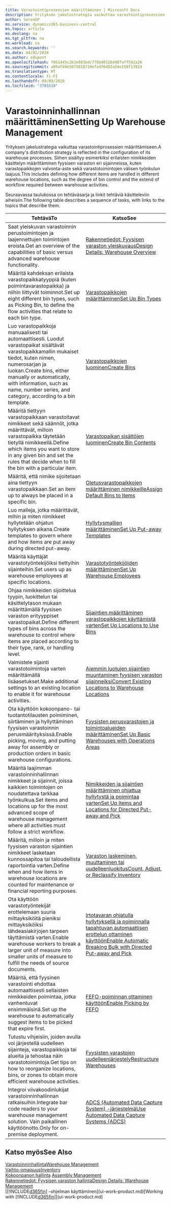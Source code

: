 ```yaml
---
title: Varastointiprosessien määrittäminen | Microsoft Docs
description: Yrityksen jakelustrategia vaikuttaa varastointiprosessien määrittämiseen. Siihen sisältyy esimerkiksi erilaisten nimikkeiden käsittelyn määrittäminen fyysisen varaston eri sijainneissa, kuten varastopaikkojen valvonta-aste sekä varastotoimintojen välisen työnkulun laajuus.
author: SorenGP
ms.service: dynamics365-business-central
ms.topic: article
ms.devlang: na
ms.tgt_pltfrm: na
ms.workload: na
ms.search.keywords: ''
ms.date: 04/01/2020
ms.author: edupont
ms.openlocfilehash: f061445c2b3e883bdc776bd0526d487aff592a26
ms.sourcegitcommit: a80afd4e5075018716efad76d82a54e158f1392d
ms.translationtype: HT
ms.contentlocale: fi-FI
ms.lasthandoff: 09/09/2020
ms.locfileid: "3785519"
---
```

# <a name="setting-up-warehouse-management"></a><span data-ttu-id="af2c5-104">Varastoinninhallinnan määrittäminen</span><span class="sxs-lookup"><span data-stu-id="af2c5-104">Setting Up Warehouse Management</span></span>
<span data-ttu-id="af2c5-105">Yrityksen jakelustrategia vaikuttaa varastointiprosessien määrittämiseen.</span><span class="sxs-lookup"><span data-stu-id="af2c5-105">A company's distribution strategy is reflected in the configuration of its warehouse processes.</span></span> <span data-ttu-id="af2c5-106">Siihen sisältyy esimerkiksi erilaisten nimikkeiden käsittelyn määrittäminen fyysisen varaston eri sijainneissa, kuten varastopaikkojen valvonta-aste sekä varastotoimintojen välisen työnkulun laajuus.</span><span class="sxs-lookup"><span data-stu-id="af2c5-106">This includes defining how different items are handled in different warehouse locations, such as the degree of bin control and the extend of workflow required between warehouse activities.</span></span>  

 <span data-ttu-id="af2c5-107">Seuraavassa taulukossa on tehtäväsarja ja linkit tehtäviä käsitteleviin aiheisiin.</span><span class="sxs-lookup"><span data-stu-id="af2c5-107">The following table describes a sequence of tasks, with links to the topics that describe them.</span></span>   

|<span data-ttu-id="af2c5-108">**Tehtävä**</span><span class="sxs-lookup"><span data-stu-id="af2c5-108">**To**</span></span>|<span data-ttu-id="af2c5-109">**Katso**</span><span class="sxs-lookup"><span data-stu-id="af2c5-109">**See**</span></span>|  
|------------|-------------|  
|<span data-ttu-id="af2c5-110">Saat yleiskuvan varastoinnin perustoimintojen ja laajennettujen toimintojen eroista.</span><span class="sxs-lookup"><span data-stu-id="af2c5-110">Get an overview of the capabilities of basic versus advanced warehouse functionality.</span></span>|[<span data-ttu-id="af2c5-111">Rakennetiedot: Fyysisen varaston yleiskuvaus</span><span class="sxs-lookup"><span data-stu-id="af2c5-111">Design Details: Warehouse Overview</span></span>](design-details-warehouse-overview.md)|  
|<span data-ttu-id="af2c5-112">Määritä kahdeksan erilaista varastopaikkatyyppiä (kuten poimintavarastopaikka) ja niihin liittyvät toiminnot.</span><span class="sxs-lookup"><span data-stu-id="af2c5-112">Set up eight different bin types, such as Picking Bin, to define the flow activities that relate to each bin type.</span></span>|[<span data-ttu-id="af2c5-113">Varastopaikkojen määrittäminen</span><span class="sxs-lookup"><span data-stu-id="af2c5-113">Set Up Bin Types</span></span>](warehouse-how-to-set-up-bin-types.md)|  
|<span data-ttu-id="af2c5-114">Luo varastopaikkoja manuaalisesti tai automaattisesti. Luodut varastopaikat sisältävät varastopaikkamallin mukaiset tiedot, kuten nimen, numerosarjan ja luokan.</span><span class="sxs-lookup"><span data-stu-id="af2c5-114">Create bins, either manually or automatically, with information, such as name, number series, and category, according to a bin template.</span></span>|[<span data-ttu-id="af2c5-115">Varastopaikkojen luominen</span><span class="sxs-lookup"><span data-stu-id="af2c5-115">Create Bins</span></span>](warehouse-how-to-create-individual-bins.md)|  
|<span data-ttu-id="af2c5-116">Määritä tiettyyn varastopaikkaan varastoitavat nimikkeet sekä säännöt, jotka määrittävät, milloin varastopaikka täytetään tietyllä nimikkeellä.</span><span class="sxs-lookup"><span data-stu-id="af2c5-116">Define which items you want to store in any given bin and set the rules that decide when to fill the bin with a particular item.</span></span>|[<span data-ttu-id="af2c5-117">Varastopaikan sisältöjen luominen</span><span class="sxs-lookup"><span data-stu-id="af2c5-117">Create Bin Contents</span></span>](warehouse-how-to-set-up-bin-contents.md)|  
|<span data-ttu-id="af2c5-118">Määritä, että nimike sijoitetaan aina tiettyyn varastopaikkaan.</span><span class="sxs-lookup"><span data-stu-id="af2c5-118">Set an item up to always be placed in a specific bin.</span></span>|[<span data-ttu-id="af2c5-119">Oletusvarastopaikkojen määrittäminen nimikkeille</span><span class="sxs-lookup"><span data-stu-id="af2c5-119">Assign Default Bins to Items</span></span>](warehouse-how-to-assign-default-bins-to-items.md)|
|<span data-ttu-id="af2c5-120">Luo malleja, jotka määrittävät, mihin ja miten nimikkeet hyllytetään ohjatun hyllytyksen aikana.</span><span class="sxs-lookup"><span data-stu-id="af2c5-120">Create templates to govern where and how items are put away during directed put-away.</span></span>|[<span data-ttu-id="af2c5-121">Hyllytysmallien määrittäminen</span><span class="sxs-lookup"><span data-stu-id="af2c5-121">Set Up Put-away Templates</span></span>](warehouse-how-to-set-up-put-away-templates.md)|
|<span data-ttu-id="af2c5-122">Määritä käyttäjät varastotyöntekijöiksi tiettyihin sijainteihin.</span><span class="sxs-lookup"><span data-stu-id="af2c5-122">Set users up as warehouse employees at specific locations.</span></span>|[<span data-ttu-id="af2c5-123">Varastotyöntekijöiden määrittäminen</span><span class="sxs-lookup"><span data-stu-id="af2c5-123">Set Up Warehouse Employees</span></span>](warehouse-how-to-set-up-warehouse-employees.md)|
|<span data-ttu-id="af2c5-124">Ohjaa nimikkeiden sijoittelua tyypin, luokittelun tai käsittelytason mukaan määrittämällä fyysisen varaston erityyppiset varastopaikat.</span><span class="sxs-lookup"><span data-stu-id="af2c5-124">Define different types of bins across the warehouse to control where items are placed according to their type, rank, or handling level.</span></span>|[<span data-ttu-id="af2c5-125">Sijaintien määrittäminen varastopaikkojen käyttämistä varten</span><span class="sxs-lookup"><span data-stu-id="af2c5-125">Set Up Locations to Use Bins</span></span>](warehouse-how-to-set-up-locations-to-use-bins.md)|
|<span data-ttu-id="af2c5-126">Valmistele sijainti varastotoimintoja varten määrittämällä lisäasetukset.</span><span class="sxs-lookup"><span data-stu-id="af2c5-126">Make additional settings to an existing location to enable it for warehouse activities.</span></span>|[<span data-ttu-id="af2c5-127">Aiemmin luotujen sijaintien muuntaminen fyysisen varaston sijainneiksi</span><span class="sxs-lookup"><span data-stu-id="af2c5-127">Convert Existing Locations to Warehouse Locations</span></span>](warehouse-how-to-convert-existing-locations-to-warehouse-locations.md)|
|<span data-ttu-id="af2c5-128">Ota käyttöön kokoonpano- tai tuotantotilausten poimiminen, siirtäminen ja hyllyttäminen fyysisen varastoinnin perusmäärityksissä.</span><span class="sxs-lookup"><span data-stu-id="af2c5-128">Enable picking, moving, and putting away for assembly or production orders in basic warehouse configurations.</span></span>|[<span data-ttu-id="af2c5-129">Fyysisten perusvarastojen ja toimintoalueiden määrittäminen</span><span class="sxs-lookup"><span data-stu-id="af2c5-129">Set Up Basic Warehouses with Operations Areas</span></span>](warehouse-how-to-set-up-basic-warehouses-with-operations-areas.md)|  
|<span data-ttu-id="af2c5-130">Määritä laajimman varastoinninhallinnan nimikkeet ja sijainnit, joissa kaikkien toimintojen on noudatettava tarkkaa työnkulkua.</span><span class="sxs-lookup"><span data-stu-id="af2c5-130">Set items and locations up for the most advanced scope of warehouse management where all activities must follow a strict workflow.</span></span>|[<span data-ttu-id="af2c5-131">Nimikkeiden ja sijaintien määrittäminen ohjattua hyllytystä ja poimintaa varten</span><span class="sxs-lookup"><span data-stu-id="af2c5-131">Set Up Items and Locations for Directed Put-away and Pick</span></span>](warehouse-how-to-set-up-items-for-directed-put-away-and-pick.md)|  
|<span data-ttu-id="af2c5-132">Määritä, milloin ja miten fyysisen varaston sijaintien nimikkeet lasketaan kunnossapitoa tai taloudellista raportointia varten.</span><span class="sxs-lookup"><span data-stu-id="af2c5-132">Define when and how items in warehouse locations are counted for maintenance or financial reporting purposes.</span></span>|[<span data-ttu-id="af2c5-133">Varaston laskeminen, muuttaminen tai uudelleenluokitus</span><span class="sxs-lookup"><span data-stu-id="af2c5-133">Count, Adjust, or Reclassify Inventory</span></span>](inventory-how-count-adjust-reclassify.md)|
|<span data-ttu-id="af2c5-134">Ota käyttöön varastotyöntekijät erottelemaan suuria mittayksiköitä pieniksi mittayksiköiksi lähdeasiakirjojen tarpeen täyttämistä varten.</span><span class="sxs-lookup"><span data-stu-id="af2c5-134">Enable warehouse workers to break a larger unit of measure into smaller units of measure to fulfill the needs of source documents.</span></span>|[<span data-ttu-id="af2c5-135">Irtotavaran ohjatulla hyllytyksellä ja poiminnalla tapahtuvan automaattisen erottelun ottaminen käyttöön</span><span class="sxs-lookup"><span data-stu-id="af2c5-135">Enable Automatic Breaking Bulk with Directed Put-away and Pick</span></span>](warehouse-enable-automatic-breaking-bulk-with-directed-put-away-and-pick.md)|  
|<span data-ttu-id="af2c5-136">Määritä, että fyysinen varastointi ehdottaa automaattisesti sellaisten nimikkeiden poimintaa, jotka vanhentuvat ensimmäisinä.</span><span class="sxs-lookup"><span data-stu-id="af2c5-136">Set up the warehouse to automatically suggest items to be picked that expire first.</span></span>|[<span data-ttu-id="af2c5-137">FEFO-poiminnan ottaminen käyttöön</span><span class="sxs-lookup"><span data-stu-id="af2c5-137">Enable Picking by FEFO</span></span>](warehouse-picking-by-fefo.md)|
|<span data-ttu-id="af2c5-138">Tutustu vihjeisiin, joiden avulla voi järjestellä uudelleen sijainteja, varastopaikkoja tai alueita ja tehostaa näin varastotoimintoja.</span><span class="sxs-lookup"><span data-stu-id="af2c5-138">Get tips on how to reorganize locations, bins, or zones to obtain more efficient warehouse activities.</span></span>|[<span data-ttu-id="af2c5-139">Fyysisten varastojen uudelleenjärjestely</span><span class="sxs-lookup"><span data-stu-id="af2c5-139">Restructure Warehouses</span></span>](warehouse-how-to-restructure-warehouses.md)|
|<span data-ttu-id="af2c5-140">Integroi viivakoodinlukijat varastoinninhallinnan ratkaisuihin.</span><span class="sxs-lookup"><span data-stu-id="af2c5-140">Integrate bar code readers to your warehouse management solution.</span></span> <span data-ttu-id="af2c5-141">Vain paikallinen käyttöönotto.</span><span class="sxs-lookup"><span data-stu-id="af2c5-141">Only for on-premise deployment.</span></span>|[<span data-ttu-id="af2c5-142">ADCS (Automated Data Capture System) -järjestelmä</span><span class="sxs-lookup"><span data-stu-id="af2c5-142">Use Automated Data Capture Systems (ADCS)</span></span>](warehouse-use-automated-data-capture-systems-adcs.md)|

## <a name="see-also"></a><span data-ttu-id="af2c5-143">Katso myös</span><span class="sxs-lookup"><span data-stu-id="af2c5-143">See Also</span></span>  
[<span data-ttu-id="af2c5-144">Varastoinninhallinta</span><span class="sxs-lookup"><span data-stu-id="af2c5-144">Warehouse Management</span></span>](warehouse-manage-warehouse.md)  
[<span data-ttu-id="af2c5-145">Vaihto-omaisuus</span><span class="sxs-lookup"><span data-stu-id="af2c5-145">Inventory</span></span>](inventory-manage-inventory.md)  
<span data-ttu-id="af2c5-146">[Kokoonpanon hallinta](assembly-assemble-items.md)  </span><span class="sxs-lookup"><span data-stu-id="af2c5-146">[Assembly Management](assembly-assemble-items.md)  </span></span>  
[<span data-ttu-id="af2c5-147">Rakennetiedot: Fyysisen varaston hallinta</span><span class="sxs-lookup"><span data-stu-id="af2c5-147">Design Details: Warehouse Management</span></span>](design-details-warehouse-management.md)  
<span data-ttu-id="af2c5-148">[[!INCLUDE[d365fin](includes/d365fin_md.md)] -ohjelman käyttäminen](ui-work-product.md)</span><span class="sxs-lookup"><span data-stu-id="af2c5-148">[Working with [!INCLUDE[d365fin](includes/d365fin_md.md)]](ui-work-product.md)</span></span>
